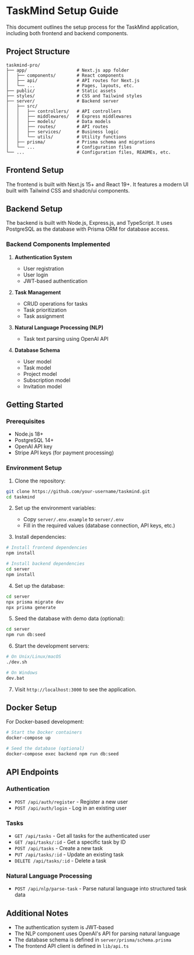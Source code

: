 # TaskMind Setup Guide

This document outlines the setup process for the TaskMind application, including both frontend and backend components.

## Project Structure

```
taskmind-pro/
├── app/                   # Next.js app folder
│   ├── components/        # React components
│   ├── api/               # API routes for Next.js
│   └── ...                # Pages, layouts, etc.
├── public/                # Static assets
├── styles/                # CSS and Tailwind styles
├── server/                # Backend server
│   ├── src/
│   │   ├── controllers/   # API controllers
│   │   ├── middlewares/   # Express middlewares
│   │   ├── models/        # Data models
│   │   ├── routes/        # API routes
│   │   ├── services/      # Business logic
│   │   └── utils/         # Utility functions
│   ├── prisma/            # Prisma schema and migrations
│   └── ...                # Configuration files
└── ...                    # Configuration files, READMEs, etc.
```

## Frontend Setup

The frontend is built with Next.js 15+ and React 19+. It features a modern UI built with Tailwind CSS and shadcn/ui components.

## Backend Setup

The backend is built with Node.js, Express.js, and TypeScript. It uses PostgreSQL as the database with Prisma ORM for database access.

### Backend Components Implemented

1. **Authentication System**
   - User registration
   - User login
   - JWT-based authentication

2. **Task Management**
   - CRUD operations for tasks
   - Task prioritization
   - Task assignment

3. **Natural Language Processing (NLP)**
   - Task text parsing using OpenAI API

4. **Database Schema**
   - User model
   - Task model
   - Project model
   - Subscription model
   - Invitation model

## Getting Started

### Prerequisites

- Node.js 18+
- PostgreSQL 14+
- OpenAI API key
- Stripe API keys (for payment processing)

### Environment Setup

1. Clone the repository:
```bash
git clone https://github.com/your-username/taskmind.git
cd taskmind
```

2. Set up the environment variables:
   - Copy `server/.env.example` to `server/.env`
   - Fill in the required values (database connection, API keys, etc.)

3. Install dependencies:
```bash
# Install frontend dependencies
npm install

# Install backend dependencies
cd server
npm install
```

4. Set up the database:
```bash
cd server
npx prisma migrate dev
npx prisma generate
```

5. Seed the database with demo data (optional):
```bash
cd server
npm run db:seed
```

6. Start the development servers:
```bash
# On Unix/Linux/macOS
./dev.sh

# On Windows
dev.bat
```

7. Visit `http://localhost:3000` to see the application.

## Docker Setup

For Docker-based development:

```bash
# Start the Docker containers
docker-compose up

# Seed the database (optional)
docker-compose exec backend npm run db:seed
```

## API Endpoints

### Authentication
- `POST /api/auth/register` - Register a new user
- `POST /api/auth/login` - Log in an existing user

### Tasks
- `GET /api/tasks` - Get all tasks for the authenticated user
- `GET /api/tasks/:id` - Get a specific task by ID
- `POST /api/tasks` - Create a new task
- `PUT /api/tasks/:id` - Update an existing task
- `DELETE /api/tasks/:id` - Delete a task

### Natural Language Processing
- `POST /api/nlp/parse-task` - Parse natural language into structured task data

## Additional Notes

- The authentication system is JWT-based
- The NLP component uses OpenAI's API for parsing natural language
- The database schema is defined in `server/prisma/schema.prisma`
- The frontend API client is defined in `lib/api.ts` 